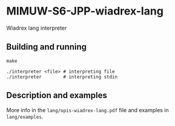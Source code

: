 # MIMUW-S6-JPP-wiadrex-lang

Wiadrex lang interpreter


## Building and running
```
make

./interpreter <file> # interpreting file
./interpreter        # interpreting stdin
```

## Description and examples
More info in the `lang/opis-wiadrex-lang.pdf` file and examples in `lang/examples`.
